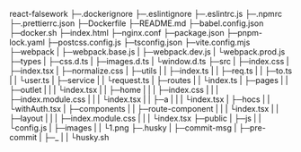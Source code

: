 react-falsework
├─.dockerignore
├─.eslintignore
├─.eslintrc.js
├─.npmrc
├─.prettierrc.json
├─Dockerfile
├─README.md
├─babel.config.json
├─docker.sh
├─index.html
├─nginx.conf
├─package.json
├─pnpm-lock.yaml
├─postcss.config.js
├─tsconfig.json
├─vite.config.mjs
├─webpack
|    ├─webpack.base.js
|    ├─webpack.dev.js
|    └webpack.prod.js
├─types
|   ├─css.d.ts
|   ├─images.d.ts
|   └window.d.ts
├─src
|  ├─index.css
|  ├─index.tsx
|  ├─normalize.css
|  ├─utils
|  |   ├─index.ts
|  |   ├─req.ts
|  |   ├─to.ts
|  |   └user.ts
|  ├─service
|  |    └request.ts
|  ├─routes
|  |   └index.ts
|  ├─pages
|  |   ├─outlet
|  |   |   └index.tsx
|  |   ├─home
|  |   |  ├─index.css
|  |   |  ├─index.module.css
|  |   |  └index.tsx
|  |   ├─a
|  |   | └index.tsx
|  ├─hocs
|  |  └withAuth.tsx
|  ├─components
|  |     ├─route-component
|  |     |        └index.tsx
|  |     ├─layout
|  |     |   ├─index.module.css
|  |     |   └index.tsx
├─public
|   ├─js
|   | └config.js
|   ├─images
|   |   └1.png
├─.husky
|   ├─commit-msg
|   ├─pre-commit
|   ├─_
|   | └husky.sh